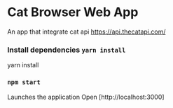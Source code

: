 # Cat Browser Web App
An app that integrate cat api https://api.thecatapi.com/


### Install dependencies `yarn install`
yarn install


### `npm start`

Launches the application
Open [http://localhost:3000]
